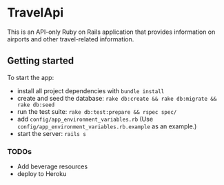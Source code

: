 # TravelApi
This is an API-only Ruby on Rails application that provides information on
airports and other travel-related information.

## Getting started
To start the app:

* install all project dependencies with `bundle install`
* create and seed the database: `rake db:create && rake db:migrate && rake db:seed`
* run the test suite: `rake db:test:prepare && rspec spec/`
* add `config/app_environment_variables.rb` (Use `config/app_environment_variables.rb.example` as an example.)
* start the server: `rails s`

### TODOs
* Add beverage resources
* deploy to Heroku

